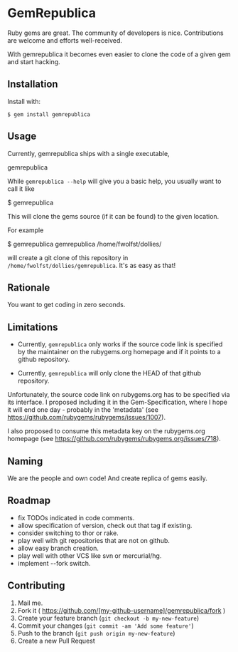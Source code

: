 # GemRepublica

Ruby gems are great.  The community of developers is nice.  Contributions are welcome and efforts well-received.

With gemrepublica it becomes even easier to clone the code of a given gem and start hacking.

## Installation

Install with:

    $ gem install gemrepublica

## Usage

Currently, gemrepublica ships with a single executable,

  gemrepublica

While `gemrepublica --help` will give you a basic help, you usually want to call it like

  $ gemrepublica <gem name> <location for clone>

This will clone the gems source (if it can be found) to the given location.

For example

  $ gemrepublica gemrepublica /home/fwolfst/dollies/

will create a git clone of this repository in `/home/fwolfst/dollies/gemrepublica`.  It's as easy as that!

## Rationale

You want to get coding in zero seconds.

## Limitations

* Currently, `gemrepublica` only works if the source code link is specified by the maintainer on the rubygems.org homepage and if it points to a github repository.

* Currently, `gemrepublica` will only clone the HEAD of that github repository.

Unfortunately, the source code link on rubygems.org has to be specified via its interface.  I proposed including it in the Gem-Specification, where I hope it will end one day - probably in the 'metadata' (see https://github.com/rubygems/rubygems/issues/1007).

I also proposed to consume this metadata key on the rubygems.org homepage (see https://github.com/rubygems/rubygems.org/issues/718).

## Naming

We are the people and own code!  And create replica of gems easily.

## Roadmap

- fix TODOs indicated in code comments.
- allow specification of version, check out that tag if existing.
- consider switching to thor or rake.
- play well with git repositories that are not on github.
- allow easy branch creation.
- play well with other VCS like svn or mercurial/hg.
- implement --fork switch.

## Contributing

1. Mail me.
2. Fork it ( https://github.com/[my-github-username]/gemrepublica/fork )
3. Create your feature branch (`git checkout -b my-new-feature`)
4. Commit your changes (`git commit -am 'Add some feature'`)
5. Push to the branch (`git push origin my-new-feature`)
6. Create a new Pull Request
